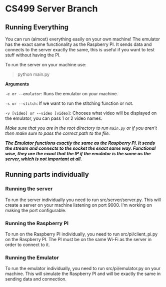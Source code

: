 # CS499 Server Branch

## Running Everything

You can run (almost) everything easily on your own machine! The emulator has the exact same functionality as the Raspberry PI.
It sends data and connects to the server exactly the same, this is useful if you want to test stuff without having the PI.

To run the server on your machine use:
> python main.py

**Arguments**

`-e or --emulator`: Runs the emulator on your machine.

`-s or --stitch`: If we want to run the stitching function or not.

`-v [video] or --video [video]`: Chooses what video will be displayed on the emulator, you can pass 1 or 2 video names.

*Make sure that you are in the root directory to run `main.py` or if you aren't then make sure to pass the correct path to the file.*

***The Emulator functions exactly the same as the Raspberry PI. It sends the stream and connects to the socket the exact same way. Functional wise, they are the exact that the IP if the emulator is the same as the server, which is not important at all.***
## Running parts individually

### Running the server
To run the server individually you need to run src/server/server.py.
This will create a server on your machine listening on port 9000. I'm working on making the port configurable.

### Running the Raspberry PI
To run on the Raspberry PI individually, you need to run src/pi/client_pi.py on the Raspberry PI.
The PI must be on the same Wi-Fi as the server in order to connect to it.

### Running the Emulator
To run the emulator individually, you need to run src/pi/emulator.py on your machine.
This will simulate the Raspberry PI and will be exactly the same in sending data and connection.